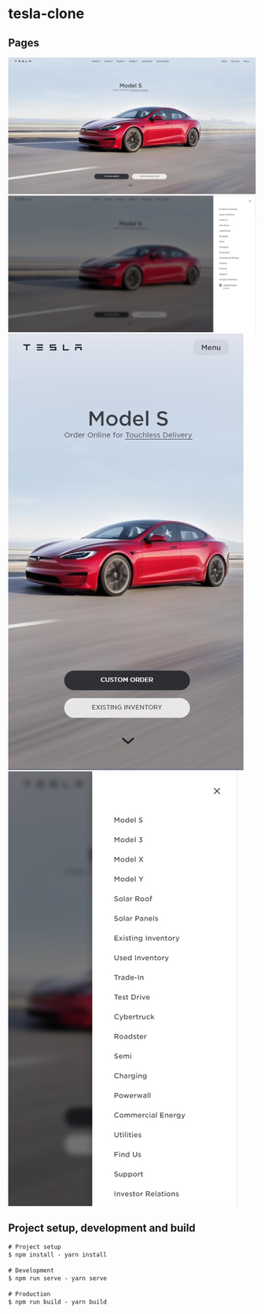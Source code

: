 # tesla-clone

## Pages

![Image from website](/github-images/clone-desktop-main.jpg)
![Image from website](/github-images/clone-desktop-menu.jpg)
![Image from website](/github-images/clone-mobile-main.jpg)
![Image from website](/github-images/clone-mobile-menu.jpg)

## Project setup, development and build

```
# Project setup
$ npm install - yarn install

# Development
$ npm run serve - yarn serve

# Production
$ npm run build - yarn build

```
